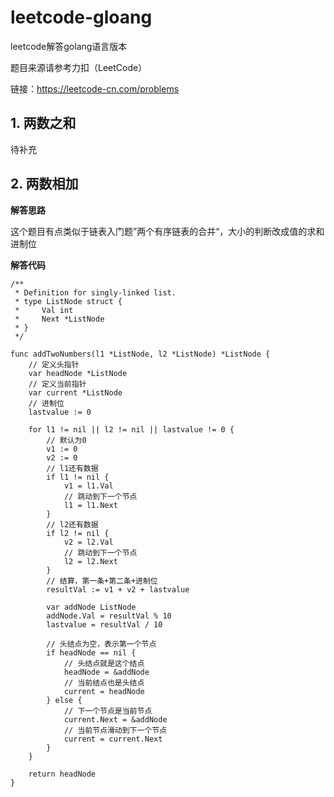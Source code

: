 
# leetcode-gloang
leetcode解答golang语言版本

题目来源请参考力扣（LeetCode）

链接：https://leetcode-cn.com/problems

## 1. 两数之和

待补充

## 2. 两数相加

**解答思路**

这个题目有点类似于链表入门题”两个有序链表的合并“，大小的判断改成值的求和进制位

**解答代码**
```golang
/**
 * Definition for singly-linked list.
 * type ListNode struct {
 *     Val int
 *     Next *ListNode
 * }
 */

func addTwoNumbers(l1 *ListNode, l2 *ListNode) *ListNode {
    // 定义头指针
    var headNode *ListNode
    // 定义当前指针
    var current *ListNode
    // 进制位
    lastvalue := 0

    for l1 != nil || l2 != nil || lastvalue != 0 {
        // 默认为0
        v1 := 0
        v2 := 0
        // l1还有数据
        if l1 != nil {
            v1 = l1.Val
            // 跳动到下一个节点
            l1 = l1.Next
        }
        // l2还有数据
        if l2 != nil {
            v2 = l2.Val
            // 跳动到下一个节点
            l2 = l2.Next
        }
        // 结算，第一条+第二条+进制位
        resultVal := v1 + v2 + lastvalue

        var addNode ListNode
        addNode.Val = resultVal % 10
        lastvalue = resultVal / 10

        // 头结点为空，表示第一个节点
        if headNode == nil {
            // 头结点就是这个结点
            headNode = &addNode
            // 当前结点也是头结点
            current = headNode            
        } else {
            // 下一个节点是当前节点
            current.Next = &addNode
            // 当前节点滑动到下一个节点
            current = current.Next 
        }
    }
    
    return headNode
}
```

### 



